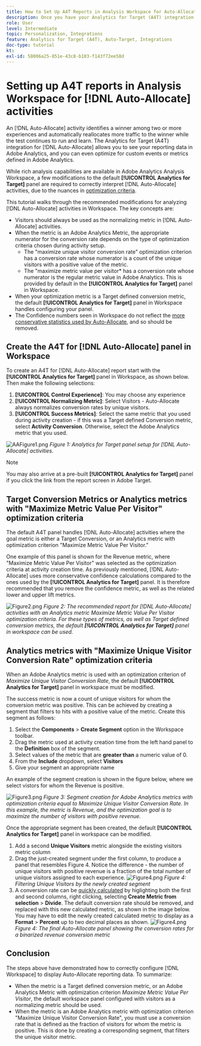 ```yaml
---
title: How to Set Up A4T Reports in Analysis Workspace for Auto-Allocate Activities
description: Once you have your Analytics for Target (A4T) integration in place and you are running Auto-Allocate activities, how can you ensure you are interpreting results correctly? Follow these steps to configure A4T reports in Analysis Workspace to get expected results when running Auto-Allocate activities.
role: User
level: Intermediate
topic: Personalization, Integrations
feature: Analytics for Target (A4T), Auto-Target, Integrations
doc-type: tutorial
kt:
exl-id: 58006a25-851e-43c8-b103-f143f72ee58d
---
```

# Setting up A4T reports in Analysis Workspace for [!DNL Auto-Allocate] activities

An [!DNL Auto-Allocate] activity identifies a winner among two or more experiences and automatically reallocates more traffic to the winner while the test continues to run and learn. The Analytics for Target (A4T) integration for [!DNL Auto-Allocate] allows you to see your reporting data in Adobe Analytics, and you can even optimize for custom events or metrics defined in Adobe Analytics. 

While rich analysis capabilities are available in Adobe Analytics Analysis Workspace, a few modifications to the default **[!UICONTROL Analytics for Target]** panel are required to correctly interpret [!DNL Auto-Allocate] activities, due to the nuances in [optimization criteria](https://experienceleague.adobe.com/docs/target/using/integrate/a4t/a4t-at-aa.html?lang=en#supported). 

This tutorial walks through the recommended modifications for analyzing [!DNL Auto-Allocate] activities in Workspace. The key concepts are: 

* Visitors should always be used as the normalizing metric in [!DNL Auto-Allocate] activities.
* When the metric is an Adobe Analytics Metric, the appropriate numerator for the conversion rate depends on the type of optimization criteria chosen during activity setup.
  * The "maximize unique visitor conversion rate" optimization criterion has a conversion rate whose numerator is a count of the unique visitors with a positive value of the metric. 
  * The "maximize metric value per visitor* has a conversion rate whose numerator is the regular metric value in Adobe Analytics. This is provided by default in the **[!UICONTROL Analytics for Target]** panel in Workspace.
* When your optimization metric is a Target defined conversion metric, the default **[!UICONTROL Analytics for Target]** panel in Workspace handles configuring your panel. 
* The Confidence numbers seen in Workspace do not reflect the [more conservative statistics used by Auto-Allocate](https://experienceleague.adobe.com/docs/target/using/activities/auto-allocate/automated-traffic-allocation.html?lang=en#section_98388996F0584E15BF3A99C57EEB7629), and so should be removed. 


## Create the A4T for [!DNL Auto-Allocate] panel in Workspace

To create an A4T for [!DNL Auto-Allocate] report start with the **[!UICONTROL Analytics for Target]** panel in Workspace, as shown below. Then make the following selections:

1. **[!UICONTROL Control Experience]**: You may choose any experience
2. **[!UICONTROL Normalizing Metric]**: Select Visitors - Auto-Allocate always normalizes conversion rates by unique visitors.
3. **[!UICONTROL Success Metrics]**: Select the same metric that you used during activity creation - if this was a Target defined Conversion metric, select **Activity Conversion**. Otherwise, select the Adobe Analytics metric that you used.

![AAFigure1.png](assets/AAFigure1.png)
*Figure 1: Analytics for Target  panel setup for [!DNL Auto-Allocate] activities.*

>[!NOTE]
>
> You may also arrive at a pre-built **[!UICONTROL Analytics for Target]** panel if you click the link from the report screen in Adobe Target.

## Target Conversion Metrics or Analytics metrics with "Maximize Metric Value Per Visitor" optimization criteria

The default A4T panel handles [!DNL Auto-Allocate] activities where the goal metric is either a Target Conversion, or an Analytics metric with optimization criterion "Maximize Metric Value Per Visitor." 

One example of this panel is shown for the Revenue metric, where "Maximize Metric Value Per Visitor" was selected as the optimization criteria at activity creation time. As previously mentioned, [!DNL Auto-Allocate] uses more conservative confidence calculations compared to the ones used by the **[!UICONTROL Analytics for Target]** panel. It is therefore recommended that you remove the confidence metric, as well as the related lower and upper lift metrics.  

![Figure2.png](assets/AAFigure2.png)
*Figure 2: The recommended report for [!DNL Auto-Allocate] activities with an Analytics metric Maximize Metric Value Per Visitor optimization criteria. For these types of metrics, as well as Target defined conversion metrics, the default  **[!UICONTROL Analytics for Target]** panel in workspace can be used.* 


## Analytics metrics with "Maximize Unique Visitor Conversion Rate" optimization criteria

When an Adobe Analytics metric is used with an optimization criterion of *Maximize Unique Visitor Conversion Rate*, the default **[!UICONTROL Analytics for Target]** panel in workspace must be modified. 

The success metric is now a count of unique visitors for whom the conversion metric was positive. This can be achieved by creating a segment that filters to hits with a positive value of the metric. Create this segment as follows:

1. Select the **Components** > **Create Segment** option in the Workspace toolbar.
1. Drag the metric used at activity creation time from the left hand panel to the **Definition** box of the segment.
1. Select values of the metric that are **greater than** a numeric value of 0. 
1. From the **Include** dropdown, select **Visitors**
1. Give your segment an appropriate name

An example of the segment creation is shown in the figure below, where we select vistors for whom the Revenue is positive. 

![Figure3.png](assets/AAFigure3.png)
*Figure 3: Segment creation for Adobe Analytics metrics with optimization criteria equal to Maximize Unique Visitor Conversion Rate. In this example, the metric is Revenue, and the optimization goal is to maximize the number of visitors with positive revenue.*

Once the appropriate segment has been created, the default  **[!UICONTROL Analytics for Target]** panel in workspace can be modified. 

1. Add a second **Unique Visitors** metric alongside the existing visitors metric column
2. Drag the just-created segment under the first column, to produce a panel that resembles Figure 4. Notice the difference - the number of unique visitors with positive revenue is a fraction of the total number of unique visitors assigned to each experience.
![Figure4.png](assets/AAFigure4.png)
*Figure 4: Filtering Unique Visitors by the newly created segment*
3. A conversion rate can be [quickly calculated](https://experienceleague.adobe.com/docs/analytics-learn/tutorials/components/calculated-metrics/quick-calculated-metrics-in-analysis-workspace.html?lang=en) by higlighting both the first and second columns, right clicking, selecting **Create Metric from selection** > **Divide**. The default conversion rate should be removed, and replaced with this new calculated metric, as shown in the image below. You may have to edit the newly created calculated metric to display as a **Format** > **Percent** up to two decimal places as shown. 
![Figure4.png](assets/AAFigure5.png)
*Figure 4: The final Auto-Allocate panel showing the conversion rates for a binarized revenue conversion metric*


## Conclusion

The steps above have demonstrated how to correctly configure [!DNL Workspace] to display Auto-Allocate reporting data. To summarize:

* When the metric is a Target defined conversion metric, or an Adobe Analytics Metric with optimization criterion *Maximize Metric Value Per Visitor*, the default workspace panel configured with visitors as a normalizing metric should be used.
* When the metric is an Adobe Analytics metric with optimization criterion "Maximize Unique Visitor Conversion Rate", you must use a conversion rate that is defined as the fraction of visitors for whom the metric is positive. This is done by creating a corresponding segment, that filters the unique visitor metric. 
